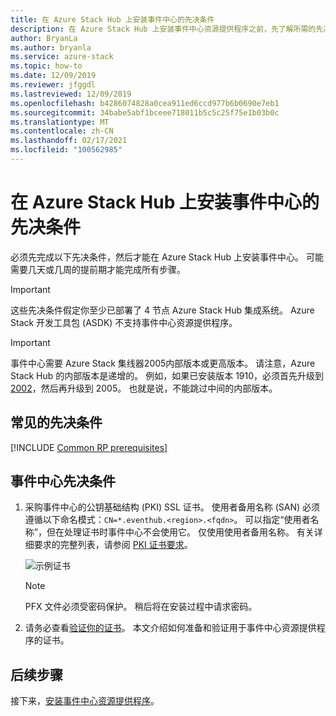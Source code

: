 ```yaml
---
title: 在 Azure Stack Hub 上安装事件中心的先决条件
description: 在 Azure Stack Hub 上安装事件中心资源提供程序之前，先了解所需的先决条件。
author: BryanLa
ms.author: bryanla
ms.service: azure-stack
ms.topic: how-to
ms.date: 12/09/2019
ms.reviewer: jfggdl
ms.lastreviewed: 12/09/2019
ms.openlocfilehash: b4286074828a0cea911ed6ccd977b6b0690e7eb1
ms.sourcegitcommit: 34babe5abf1bceee718011b5c5c25f75e1b03b0c
ms.translationtype: MT
ms.contentlocale: zh-CN
ms.lasthandoff: 02/17/2021
ms.locfileid: "100562985"
---
```

# <a name="prerequisites-for-installing-event-hubs-on-azure-stack-hub"></a>在 Azure Stack Hub 上安装事件中心的先决条件

必须先完成以下先决条件，然后才能在 Azure Stack Hub 上安装事件中心。 可能需要几天或几周的提前期才能完成所有步骤。

> [!IMPORTANT]
> 这些先决条件假定你至少已部署了 4 节点 Azure Stack Hub 集成系统。 Azure Stack 开发工具包 (ASDK) 不支持事件中心资源提供程序。

> [!IMPORTANT]
> 事件中心需要 Azure Stack 集线器2005内部版本或更高版本。 请注意，Azure Stack Hub 的内部版本是递增的。 例如，如果已安装版本 1910，必须首先升级到 [2002](./release-notes.md?view=azs-2002&preserve-view=true#2002-build-reference)，然后再升级到 2005。 也就是说，不能跳过中间的内部版本。

## <a name="common-prerequisites"></a>常见的先决条件

[!INCLUDE [Common RP prerequisites](../includes/resource-provider-prerequisites.md)]

## <a name="event-hubs-prerequisites"></a>事件中心先决条件

1. 采购事件中心的公钥基础结构 (PKI) SSL 证书。 使用者备用名称 (SAN) 必须遵循以下命名模式：`CN=*.eventhub.<region>.<fqdn>`。 可以指定“使用者名称”，但在处理证书时事件中心不会使用它。 仅使用使用者备用名称。 有关详细要求的完整列表，请参阅 [PKI 证书要求](azure-stack-pki-certs.md)。  

   ![示例证书](media/event-hubs-rp-prerequisites/certificate-example.png)

   > [!NOTE]
   > PFX 文件必须受密码保护。 稍后将在安装过程中请求密码。

2. 请务必查看[验证你的证书](azure-stack-validate-pki-certs.md)。 本文介绍如何准备和验证用于事件中心资源提供程序的证书。 

## <a name="next-steps"></a>后续步骤

接下来，[安装事件中心资源提供程序](event-hubs-rp-install.md)。
